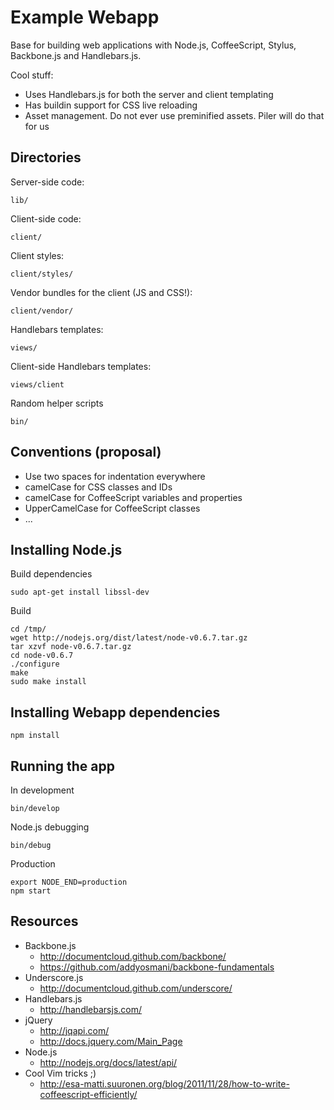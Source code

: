 # Example Webapp

Base for building web applications with Node.js, CoffeeScript, Stylus, Backbone.js and Handlebars.js.

Cool stuff:

  * Uses Handlebars.js for both the server and client templating
  * Has buildin support for CSS live reloading
  * Asset management. Do not ever use preminified assets. Piler will do that for us


## Directories

Server-side code:

    lib/

Client-side code:

    client/

Client styles:

    client/styles/

Vendor bundles for the client (JS and CSS!):

    client/vendor/

Handlebars templates:

    views/

Client-side Handlebars templates:

    views/client

Random helper scripts

    bin/

## Conventions (proposal)

  * Use two spaces for indentation everywhere
  * camelCase for CSS classes and IDs
  * camelCase for CoffeeScript variables and properties
  * UpperCamelCase for CoffeeScript classes
  * ...


## Installing Node.js

Build dependencies

    sudo apt-get install libssl-dev

Build

    cd /tmp/
    wget http://nodejs.org/dist/latest/node-v0.6.7.tar.gz
    tar xzvf node-v0.6.7.tar.gz
    cd node-v0.6.7
    ./configure
    make
    sudo make install



## Installing Webapp dependencies

    npm install


## Running the app

In development

    bin/develop

Node.js debugging

    bin/debug

Production

    export NODE_END=production
    npm start


## Resources

  * Backbone.js
    * http://documentcloud.github.com/backbone/
    * https://github.com/addyosmani/backbone-fundamentals
  * Underscore.js
    * http://documentcloud.github.com/underscore/
  * Handlebars.js
    * http://handlebarsjs.com/
  * jQuery
    * http://jqapi.com/
    * http://docs.jquery.com/Main_Page
  * Node.js
    * http://nodejs.org/docs/latest/api/
  * Cool Vim tricks ;)
    * http://esa-matti.suuronen.org/blog/2011/11/28/how-to-write-coffeescript-efficiently/





